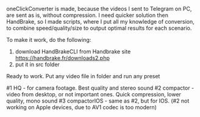 oneClickConverter is made, because the videos I sent to Telegram on PC, are sent as is, without compression. I need quicker solution then HandBrake, so I made scripts, where I put all my knowledge of conversion, to combine speed/quality/size to output optimal results for each scenario.

To make it work, do the following:
  1. download HandBrakeCLI from Handbrake site https://handbrake.fr/downloads2.php
  2. put it in src folder

Ready to work. Put any video file in folder and run any preset

#1 HQ - for camera footage. Best quality and stereo sound
#2 compactor - video from desktop, or not important ones. Quick compression, lower quality, mono sound
#3 compactorIOS - same as #2, but for IOS. (#2 not working on Apple devices, due to AV1 codec is too modern)
